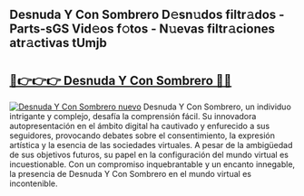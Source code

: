 ## Desnuda Y Con Sombrero D𝚎sn𝚞dos filtr𝚊dos - Parts-sGS Vid𝚎os f𝚘tos - N𝚞evas filtr𝚊ciones atr𝚊ctivas tUmjb

# <h2><a href="http://mbb2vh.tromn.icu/?c=Desnuda+Y+Con+Sombrero">🔗👉👉👉 Desnuda Y Con Sombrero 🔗🔗</a></h2>

[![Desnuda Y Con Sombrero nuevo](https://i.imgur.com/pEAQMta.gif)](http://mbb2vh.tromn.icu/?c=Desnuda+Y+Con+Sombrero)
Desnuda Y Con Sombrero, un individuo intrigante y complejo, desafía la comprensión fácil. Su innovadora autopresentación en el ámbito digital ha cautivado y enfurecido a sus seguidores, provocando debates sobre el consentimiento, la expresión artística y la esencia de las sociedades virtuales. A pesar de la ambigüedad de sus objetivos futuros, su papel en la configuración del mundo virtual es incuestionable. Con un compromiso inquebrantable y un encanto innegable, la presencia de Desnuda Y Con Sombrero en el mundo virtual es incontenible.
